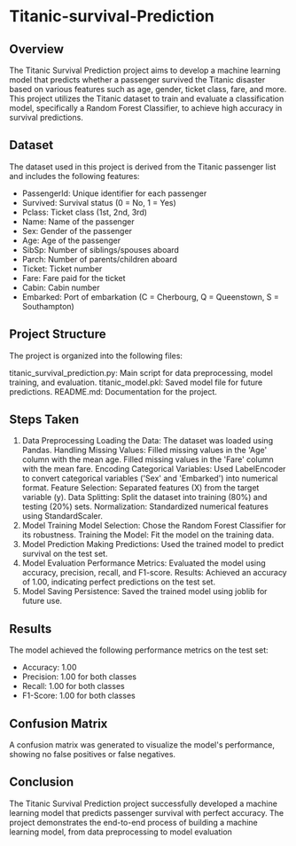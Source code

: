 # Titanic-survival-Prediction

## Overview
The Titanic Survival Prediction project aims to develop a machine learning model that predicts whether a passenger survived the Titanic disaster based on various features such as age, gender, ticket class, fare, and more. This project utilizes the Titanic dataset to train and evaluate a classification model, specifically a Random Forest Classifier, to achieve high accuracy in survival predictions.

## Dataset
The dataset used in this project is derived from the Titanic passenger list and includes the following features:

- PassengerId: Unique identifier for each passenger
- Survived: Survival status (0 = No, 1 = Yes)
- Pclass: Ticket class (1st, 2nd, 3rd)
- Name: Name of the passenger
- Sex: Gender of the passenger
- Age: Age of the passenger
- SibSp: Number of siblings/spouses aboard
- Parch: Number of parents/children aboard
- Ticket: Ticket number
- Fare: Fare paid for the ticket
- Cabin: Cabin number
- Embarked: Port of embarkation (C = Cherbourg, Q = Queenstown, S = Southampton)
  
## Project Structure
The project is organized into the following files:

titanic_survival_prediction.py: Main script for data preprocessing, model training, and evaluation.
titanic_model.pkl: Saved model file for future predictions.
README.md: Documentation for the project.

## Steps Taken
1. Data Preprocessing
Loading the Data: The dataset was loaded using Pandas.
Handling Missing Values:
Filled missing values in the 'Age' column with the mean age.
Filled missing values in the 'Fare' column with the mean fare.
Encoding Categorical Variables:
Used LabelEncoder to convert categorical variables ('Sex' and 'Embarked') into numerical format.
Feature Selection: Separated features (X) from the target variable (y).
Data Splitting: Split the dataset into training (80%) and testing (20%) sets.
Normalization: Standardized numerical features using StandardScaler.
2. Model Training
Model Selection: Chose the Random Forest Classifier for its robustness.
Training the Model: Fit the model on the training data.
3. Model Prediction
Making Predictions: Used the trained model to predict survival on the test set.
4. Model Evaluation
Performance Metrics: Evaluated the model using accuracy, precision, recall, and F1-score.
Results: Achieved an accuracy of 1.00, indicating perfect predictions on the test set.
6. Model Saving
Persistence: Saved the trained model using joblib for future use.

## Results
The model achieved the following performance metrics on the test set:

- Accuracy: 1.00
- Precision: 1.00 for both classes
- Recall: 1.00 for both classes
- F1-Score: 1.00 for both classes
  
## Confusion Matrix
A confusion matrix was generated to visualize the model's performance, showing no false positives or false negatives.

## Conclusion
The Titanic Survival Prediction project successfully developed a machine learning model that predicts passenger survival with perfect accuracy. The project demonstrates the end-to-end process of building a machine learning model, from data preprocessing to model evaluation
